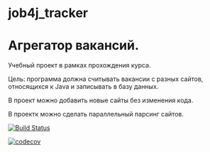 # job4j_tracker

# Агрегатор вакансий.

Учебный проект в рамках прохождения курса.

Цель: программа должна считывать вакансии с разных сайтов, относящихся к Java и записывать в базу данных.

В проект можно добавить новые сайты без изменения кода.

В проектк можно сделать параллельный парсинг сайтов. 

[![Build Status](https://travis-ci.com/KarnaukhovKirill/job4j_tracker.svg?branch=master)](https://travis-ci.com/KarnaukhovKirill/job4j_tracker)

[![codecov](https://codecov.io/gh/KarnaukhovKirill/job4j_grabber/branch/master/graph/badge.svg?token=YP31E1SMVB)](https://codecov.io/gh/KarnaukhovKirill/job4j_grabber)
